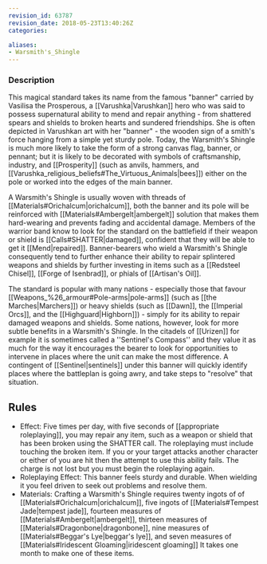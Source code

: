 ```yaml
---
revision_id: 63787
revision_date: 2018-05-23T13:40:26Z
categories:

aliases:
- Warsmith's_Shingle
---
```



### Description
This magical standard takes its name from the famous "banner" carried by Vasilisa the Prosperous, a [[Varushka|Varushkan]] hero who was said to possess supernatural ability to mend and repair anything - from shattered spears and shields to broken hearts and sundered friendships. She is often depicted in Varushkan art with her "banner" - the wooden sign of a smith's force hanging from a simple yet sturdy pole. Today, the Warsmith's Shingle is much more likely to take the form of a strong canvas flag, banner, or pennant; but it is likely to be decorated with symbols of craftsmanship, industry, and [[Prosperity]] (such as anvils, hammers, and [[Varushka_religious_beliefs#The_Virtuous_Animals|bees]]) either on the pole or worked into the edges of the main banner.

A Warsmith's Shingle is usually woven with threads of [[Materials#Orichalcum|orichalcum]], both the banner and its pole will be reinforced with [[Materials#Ambergelt|ambergelt]] solution that makes them hard-wearing and prevents fading and accidental damage. Members of the warrior band know to look for the standard on the battlefield if their weapon or shield is [[Calls#SHATTER|damaged]], confident that they will be able to get it [[Mend|repaired]]. Banner-bearers who wield a Warsmith's Shingle consequently tend to further enhance their ability to repair splintered weapons and shields by further investing in items such as a [[Redsteel Chisel]], [[Forge of Isenbrad]], or phials of [[Artisan's Oil]].

The standard is popular with many nations - especially those that favour [[Weapons_%26_armour#Pole-arms|pole-arms]] (such as [[the Marches|Marchers]]) or heavy shields (such as [[Dawn]], the [[Imperial Orcs]], and the [[Highguard|Highborn]]) - simply for its ability to repair damaged weapons and shields. Some nations, however, look for more subtle benefits in a Warsmith's Shingle. In the citadels of [[Urizen]] for example it is sometimes called a ''Sentinel's Compass'' and they value it as much for the way it encourages the bearer to look for opportunities to intervene in places where the unit can make the most difference. A contingent of [[Sentinel|sentinels]] under this banner will quickly identify places where the battleplan is going awry, and take steps to "resolve" that situation.

## Rules

* Effect: Five times per day, with five seconds of [[appropriate roleplaying]], you may repair any item, such as a weapon or shield that has been broken using the SHATTER call. The roleplaying must include touching the broken item. If you or your target attacks another character or either of you are hit then the attempt to use this ability fails. The charge is not lost but you must begin the roleplaying again.
* Roleplaying Effect: This banner feels sturdy and durable. When wielding it you feel driven to seek out problems and resolve them.
* Materials: Crafting a Warsmith's Shingle requires twenty ingots of of [[Materials#Orichalcum|orichalcum]], five ingots of [[Materials#Tempest Jade|tempest jade]], fourteen measures of [[Materials#Ambergelt|ambergelt]], thirteen measures of [[Materials#Dragonbone|dragonbone]], nine measures of [[Materials#Beggar's Lye|beggar's lye]], and seven measures of [[Materials#Iridescent Gloaming|iridescent gloaming]] It takes one month to make one of these items.